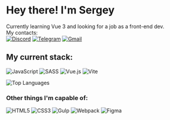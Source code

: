 # Hey there! I'm Sergey

Currently learning Vue 3 and looking for a job as a front-end dev.
\
My contacts:
\
[![Discord](https://img.shields.io/badge/Discord-%235865F2.svg?style=for-the-badge&logo=discord&logoColor=white)](https://discord.com/users/6212) [![Telegram](https://img.shields.io/badge/Telegram-2CA5E0?style=for-the-badge&logo=telegram&logoColor=white)](https://t.me/eimwe) [![Gmail](https://img.shields.io/badge/Gmail-D14836?style=for-the-badge&logo=gmail&logoColor=white)](mailto:prokopenkoserge@gmail.com)

## My current stack:
![JavaScript](https://img.shields.io/badge/javascript-%23323330.svg?style=for-the-badge&logo=javascript&logoColor=%23F7DF1E) ![SASS](https://img.shields.io/badge/SASS-hotpink.svg?style=for-the-badge&logo=SASS&logoColor=white) ![Vue.js](https://img.shields.io/badge/vuejs-%2335495e.svg?style=for-the-badge&logo=vuedotjs&logoColor=%234FC08D) ![Vite](https://img.shields.io/badge/vite-%23646CFF.svg?style=for-the-badge&logo=vite&logoColor=white)

![Top Languages](https://github-readme-stats.vercel.app/api/top-langs/?username=eimwe&layout=compact&hide=css,html&title_color=0891b2&text_color=ffffff&icon_color=0891b2&bg_color=1c1917&hide_border=true&locale=en&custom_title=What%20I%20use%20in%20my%20pet-projects:)

### Other things I'm capable of:
![HTML5](https://img.shields.io/badge/html5-%23E34F26.svg?style=for-the-badge&logo=html5&logoColor=white) ![CSS3](https://img.shields.io/badge/css3-%231572B6.svg?style=for-the-badge&logo=css3&logoColor=white) ![Gulp](https://img.shields.io/badge/GULP-%23CF4647.svg?style=for-the-badge&logo=gulp&logoColor=white) ![Webpack](https://img.shields.io/badge/webpack-%238DD6F9.svg?style=for-the-badge&logo=webpack&logoColor=black) ![Figma](https://img.shields.io/badge/figma-%23F24E1E.svg?style=for-the-badge&logo=figma&logoColor=white)
